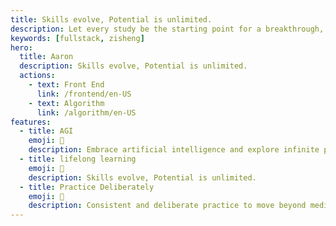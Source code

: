 ```yaml
---
title: Skills evolve, Potential is unlimited.
description: Let every study be the starting point for a breakthrough, and let technical skills be the cornerstone of your future.
keywords: [fullstack, zisheng]
hero:
  title: Aaron
  description: Skills evolve, Potential is unlimited.
  actions:
    - text: Front End
      link: /frontend/en-US
    - text: Algorithm
      link: /algorithm/en-US
features:
  - title: AGI
    emoji: 🌈
    description: Embrace artificial intelligence and explore infinite possibilities.
  - title: lifelong learning
    emoji: 💎
    description: Skills evolve, Potential is unlimited.
  - title: Practice Deliberately
    emoji: 🚀
    description: Consistent and deliberate practice to move beyond mediocrity to excellence
---
```


